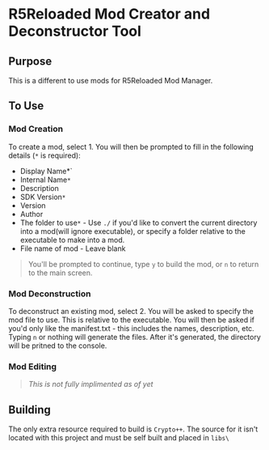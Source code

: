 # R5Reloaded Mod Creator and Deconstructor Tool

## Purpose
This is a different to use mods for R5Reloaded Mod Manager.

## To Use
### Mod Creation
To create a mod, select 1.
You will then be prompted to fill in the following details (`*` is required):
- Display Name*`
- Internal Name`*`
- Description
- SDK Version`*`
- Version
- Author
- The folder to use`*` - Use `./` if you'd like to convert the current directory into a mod(will ignore executable), or specify a folder relative to the executable to make into a mod.
- File name of mod - Leave blank 
> You'll be prompted to continue, type `y` to build the mod, or `n` to return to the main screen.

### Mod Deconstruction
To deconstruct an existing mod, select 2.
You will be asked to specify the mod file to use. This is relative to the executable.
You will then be asked if you'd only like the manifest.txt - this includes the names, description, etc. Typing `n` or nothing will generate the files.
After it's generated, the directory will be pritned to the console.

### Mod Editing
> *This is not fully implimented as of yet*

## Building
The only extra resource required to build is `Crypto++`. The source for it isn't located with this project and must be self built and placed in `libs\`
